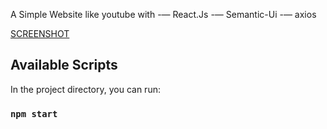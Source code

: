 
A Simple Website like youtube with 
-— React.Js 
-— Semantic-Ui
-— axios 

[SCREENSHOT](https://imgur.com/a/ezI0hDG "SCREENSHOT")

## Available Scripts

In the project directory, you can run:

### `npm start`

